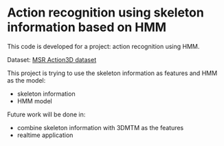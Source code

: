 Action recognition using skeleton information based on HMM
==========================================================
 
This code is developed for a project: action recognition using HMM.

Dataset: [MSR Action3D dataset](http://research.microsoft.com/en-us/um/people/zliu/ActionRecoRsrc/)

This project is trying to use the skeleton information as features and HMM as the model:
* skeleton information
* HMM model

Future work will be done in:
* combine skeleton information with 3DMTM as the features
* realtime application